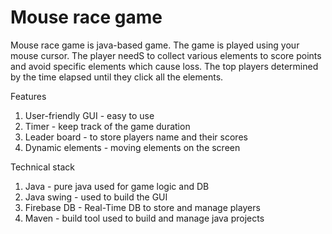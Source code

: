 # Mouse race game

Mouse race game is java-based game. The game is played using your mouse cursor.
The player needS to collect various elements to score points and avoid specific elements which cause loss.
The top players determined by the time elapsed until they click all the elements.

Features
1. User-friendly GUI - easy to use
2. Timer - keep track of the game duration
3. Leader board - to store players name and their scores
4. Dynamic elements - moving elements on the screen

Technical stack
1. Java - pure java used for game logic and DB
2. Java swing - used to build the GUI
3. Firebase DB - Real-Time DB to store and manage players
4. Maven - build tool used to build and manage java projects
